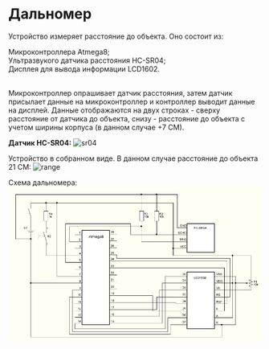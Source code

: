 # Дальномер
Устройство измеряет расстояние до объекта. Оно состоит из: <br>
<summary>Микроконтроллера Atmega8;</summary>
<summary>Ультразвукого датчика расстояния HC-SR04;</summary>
<summary>Дисплея для вывода информации LCD1602.</summary>
<br>

Микроконтроллер опрашивает датчик расстояния, затем датчик присылает данные на микроконтроллер и контроллер выводит данные на дисплей.
Данные отображаются на двух строках - сверху расстояние от датчика до объекта, снизу - расстояние до объекта с учетом ширины корпуса (в данном случае +7 СМ).
<br>

<b>Датчик HC-SR04:</b>
![sr04](https://user-images.githubusercontent.com/33072543/217589039-b8ec34df-6904-405b-864d-f551503b39bd.jpg)
<br>

Устройство в собранном виде. В данном случае расстояние до объекта 21 СМ:
![range](https://user-images.githubusercontent.com/33072543/217589565-ad0daecc-04d5-411f-9a11-92793e9b06bb.jpg)
<br>

Схема дальномера:
![schema](https://github.com/BATn1ck/rangemetr/blob/main/schema.png)
